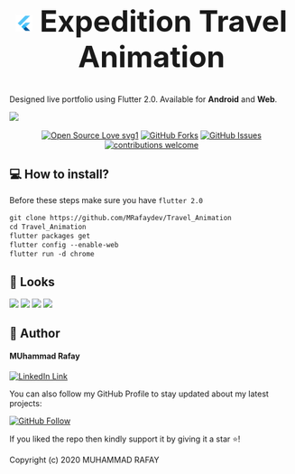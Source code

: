<h1 align="center" style="font-size: 52px;" ><img height=30 src="https://raw.githubusercontent.com/github/explore/80688e429a7d4ef2fca1e82350fe8e3517d3494d/topics/flutter/flutter.png"> Expedition Travel Animation</h1>

Designed live portfolio using Flutter 2.0. Available for **Android** and **Web**. 

<img src="https://user-images.githubusercontent.com/66843891/118715756-71ff3a80-b83d-11eb-8c90-6e0a2ffc6b45.gif">

<div align="center">

[![Open Source Love svg1](https://badges.frapsoft.com/os/v1/open-source.svg?v=103)](#)
[![GitHub Forks](https://img.shields.io/github/forks/saadhaxxan/Car_Game_Python_Pygame.svg?style=social&label=Fork&maxAge=2592000)](https://github.com/m-hamzashakeel/DevFolio/fork)
[![GitHub Issues](https://img.shields.io/github/issues/saadhaxxan/Car_Game_Python_Pygame.svg?style=flat&label=Issues&maxAge=2592000)](https://github.com/m-hamzashakeel/DevFolio/issues)
[![contributions welcome](https://img.shields.io/badge/contributions-welcome-brightgreen.svg?style=flat&label=Contributions&colorA=red&colorB=black	)](#)

</div>

## 💻 How to install?
Before these steps make sure you have `flutter 2.0`

```
git clone https://github.com/MRafaydev/Travel_Animation
cd Travel_Animation
flutter packages get
flutter config --enable-web
flutter run -d chrome
```

## 👀 Looks

<img src="https://user-images.githubusercontent.com/66843891/118714957-7840e700-b83c-11eb-8543-e93216b52063.png"> <img src="https://user-images.githubusercontent.com/66843891/118719944-7bd76c80-b842-11eb-93b6-91b41647dbd0.jpeg"> <img src="https://user-images.githubusercontent.com/66843891/118719983-84c83e00-b842-11eb-9cd3-54c78c2bb590.jpeg"> <img src="https://user-images.githubusercontent.com/66843891/118719987-8560d480-b842-11eb-825c-5e59fb991c50.jpeg">


## 🧑 Author

#### MUhammad Rafay
[![LinkedIn Link](https://img.shields.io/badge/Connect-Rafay-blue.svg?logo=linkedin&longCache=true&style=social&label=Connect
)](https://www.linkedin.com/in/muhammad-RAFAY-92a2501aa/)

You can also follow my GitHub Profile to stay updated about my latest projects:

[![GitHub Follow](https://img.shields.io/badge/Connect-RAFAY-blue.svg?logo=Github&longCache=true&style=social&label=Follow)](https://github.com/MRafaydev)

If you liked the repo then kindly support it by giving it a star ⭐!

Copyright (c) 2020 MUHAMMAD RAFAY
